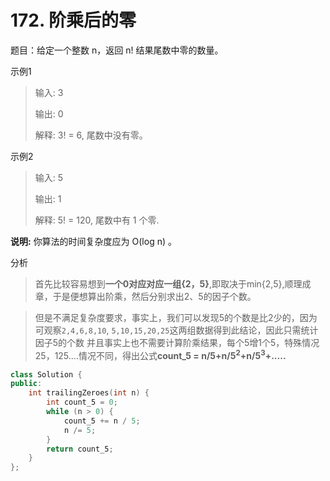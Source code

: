 # 172. 阶乘后的零
题目：给定一个整数 n，返回 n! 结果尾数中零的数量。

示例1 
> 输入: 3
>
>输出: 0
>
>解释: 3! = 6, 尾数中没有零。

示例2
> 输入: 5
> 
>输出: 1
>
>解释: 5! = 120, 尾数中有 1 个零.

**说明:** 你算法的时间复杂度应为 O(log n) 。

分析
> 首先比较容易想到**一个0对应对应一组{2，5}**,即取决于min{2,5},顺理成章，于是便想算出阶乘，然后分别求出2、5的因子个数。


> 但是不满足复杂度要求，事实上，我们可以发现5的个数是比2少的，因为可观察`2,4,6,8,10`, `5,10,15,20,25`这两组数据得到此结论，因此只需统计因子5的个数
> 并且事实上也不需要计算阶乘结果，每个5增1个5，特殊情况25，125....情况不同，得出公式**count_5 = n/5+n/5$^2$+n/5$^3$+.....**


```C++
class Solution {
public:
    int trailingZeroes(int n) {
        int count_5 = 0;
        while (n > 0) {
            count_5 += n / 5;
            n /= 5;
        }
        return count_5;
    }
};
```
 